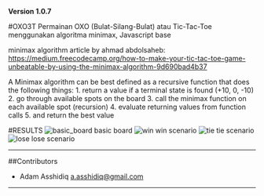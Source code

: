 **Version 1.0.7**

#OXO3T
Permainan OXO (Bulat-Silang-Bulat) atau Tic-Tac-Toe menggunakan algoritma minimax, Javascript base

minimax algorithm article by ahmad abdolsaheb: https://medium.freecodecamp.org/how-to-make-your-tic-tac-toe-game-unbeatable-by-using-the-minimax-algorithm-9d690bad4b37

A Minimax algorithm can be best defined as a recursive function that does the following things:
	1. return a value if a terminal state is found (+10, 0, -10)
	2. go through available spots on the board
	3. call the minimax function on each available spot (recursion)
	4. evaluate returning values from function calls
	5. and return the best value
	
#RESULTS
![basic_board](https://user-images.githubusercontent.com/15196785/44844718-e3ee5a80-ac75-11e8-880e-06f9abb22885.png)
basic board
![win](https://user-images.githubusercontent.com/15196785/44844732-ee105900-ac75-11e8-9968-04b9b033c7f9.png)
win scenario
![tie](https://user-images.githubusercontent.com/15196785/44844730-eb156880-ac75-11e8-9c02-b2c7357f705b.png)
tie scenario
![lose](https://user-images.githubusercontent.com/15196785/44844726-e94ba500-ac75-11e8-886a-cc60952fd497.png)
lose scenario

---
##Contributors
- Adam Asshidiq <a.asshidiq@gmail.com>
---
